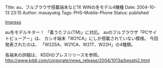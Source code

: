 Title: au、フルブラウザ搭載端末など1X WINの冬モデル4機種
Date: 2004-10-13 23:15
Author: masayukig
Tags: PHS-Mobile-Phone
Status: published

[Impress](http://k-tai.impress.co.jp/cda/article/news_toppage/20958.html)

au冬モデルキター！
「着うたフル(TM)」に対応。
auのフルブラウザ「PCサイトビューアー」は、
カシオ端末「W21CA」にしか搭載されていない模様。
今回発表されたのは、
「W22SA、W21CA、W21T、W22H」の4種類。

各端末の詳細は、
KDDIのプレスリリースを参照。
<http://www.kddi.com/corporate/news_release/2004/1013a/besshi2.html>
